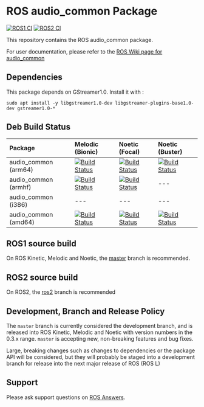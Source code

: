 # ROS audio\_common Package

[![ROS1 CI](https://github.com/ros-drivers/audio_common/actions/workflows/main.yml/badge.svg)](https://github.com/ros-drivers/audio_common/actions/workflows/main.yml)
[![ROS2 CI](https://github.com/ros-drivers/audio_common/actions/workflows/ros2.yml/badge.svg)](https://github.com/ros-drivers/audio_common/actions/workflows/ros2.yml)

This repository contains the ROS audio\_common package.

For user documentation, please refer to the [ROS Wiki page for audio\_common](http://wiki.ros.org/audio_common)

## Dependencies
This package depends on GStreamer1.0. Install it with :
```
sudo apt install -y libgstreamer1.0-dev libgstreamer-plugins-base1.0-dev gstreamer1.0-*
```


## Deb Build Status

| Package              | Melodic (Bionic)                                                                                                                                                                                     | Noetic (Focal)                                                                                                                                                                                     | Noetic (Buster)                                                                                                                                                                                      |
|:---------------------|:-----------------------------------------------------------------------------------------------------------------------------------------------------------------------------------------------------|:---------------------------------------------------------------------------------------------------------------------------------------------------------------------------------------------------|:-----------------------------------------------------------------------------------------------------------------------------------------------------------------------------------------------------|
| audio_common (arm64) | [![Build Status](http://build.ros.org/job/Mbin_ubv8_uBv8__audio_common__ubuntu_bionic_arm64__binary/badge/icon)](http://build.ros.org/job/Mbin_ubv8_uBv8__audio_common__ubuntu_bionic_arm64__binary) | [![Build Status](http://build.ros.org/job/Nbin_ufv8_uFv8__audio_common__ubuntu_focal_arm64__binary/badge/icon)](http://build.ros.org/job/Nbin_ufv8_uFv8__audio_common__ubuntu_focal_arm64__binary) | [![Build Status](http://build.ros.org/job/Nbin_dbv8_dBv8__audio_common__debian_buster_arm64__binary/badge/icon)](http://build.ros.org/job/Nbin_dbv8_dBv8__audio_common__debian_buster_arm64__binary) |
| audio_common (armhf) | [![Build Status](http://build.ros.org/job/Mbin_ubhf_uBhf__audio_common__ubuntu_bionic_armhf__binary/badge/icon)](http://build.ros.org/job/Mbin_ubhf_uBhf__audio_common__ubuntu_bionic_armhf__binary) | [![Build Status](http://build.ros.org/job/Nbin_ufhf_uFhf__audio_common__ubuntu_focal_armhf__binary/badge/icon)](http://build.ros.org/job/Nbin_ufhf_uFhf__audio_common__ubuntu_focal_armhf__binary) | ---                                                                                                                                                                                                  |
| audio_common (i386)  | ---                                                                                                                                                                                                  | ---                                                                                                                                                                                                | ---                                                                                                                                                                                                  |
| audio_common (amd64) | [![Build Status](http://build.ros.org/job/Mbin_uB64__audio_common__ubuntu_bionic_amd64__binary/badge/icon)](http://build.ros.org/job/Mbin_uB64__audio_common__ubuntu_bionic_amd64__binary)           | [![Build Status](http://build.ros.org/job/Nbin_uF64__audio_common__ubuntu_focal_amd64__binary/badge/icon)](http://build.ros.org/job/Nbin_uF64__audio_common__ubuntu_focal_amd64__binary)           | [![Build Status](http://build.ros.org/job/Nbin_db_dB64__audio_common__debian_buster_amd64__binary/badge/icon)](http://build.ros.org/job/Nbin_db_dB64__audio_common__debian_buster_amd64__binary)     |

## ROS1 source build

On ROS Kinetic, Melodic and Noetic, the [master](https://github.com/ros-drivers/audio_common/tree/master) branch is recommended.

## ROS2 source build

On ROS2, the [ros2](https://github.com/ros-drivers/audio_common/tree/ros2) branch is recommended

## Development, Branch and Release Policy

The `master` branch is currently considered the development branch, and is released into ROS Kinetic, Melodic and Noetic with version numbers in the 0.3.x range.
`master` is accepting new, non-breaking features and bug fixes.

Large, breaking changes such as changes to dependencies or the package API will be considered, 
but they will probably be staged into a development branch for release into the next major release of ROS (ROS L)

## Support

Please ask support questions on [ROS Answers](http://answers.ros.org/questions/).
